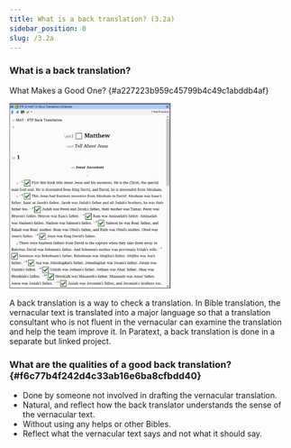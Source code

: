 ```yaml
---
title: What is a back translation? (3.2a)
sidebar_position: 0
slug: /3.2a
---
```




### What is a back translation? 
What Makes a Good One? {#a227223b959c45799b4c49c1abddb4af}


![](./1644901523.png)


A back translation is a way to check a translation. In Bible translation, the vernacular text is translated into a major language so that a translation consultant who is not fluent in the vernacular can examine the translation and help the team improve it. In Paratext, a back translation is done in a separate but linked project.


### What are the qualities of a good back translation? {#f6c77b4f242d4c33ab16e6ba8cfbdd40}

- Done by someone not involved in drafting the vernacular translation.
- Natural, and reflect how the back translator understands the sense of the vernacular text.
- Without using any helps or other Bibles.
- Reflect what the vernacular text says and not what it should say.
